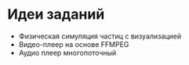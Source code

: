 # Идеи заданий

- Физическая симуляция частиц с визуализацией
- Видео-плеер на основе FFMPEG
- Аудио плеер многопоточный
